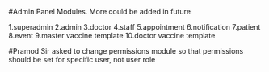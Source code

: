 #Admin Panel Modules. More could be added in future

1.superadmin
2.admin
3.doctor
4.staff
5.appointment
6.notification
7.patient
8.event
9.master vaccine template
10.doctor vaccine template

#Pramod Sir asked to change permissions module so that permissions should be set for specific user, not user role